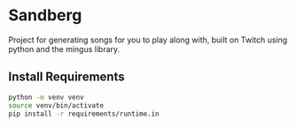 # Sandberg

Project for generating songs for you to play along with, built on Twitch using
python and the mingus library.

## Install Requirements

```bash
python -m venv venv
source venv/bin/activate
pip install -r requirements/runtime.in
```
